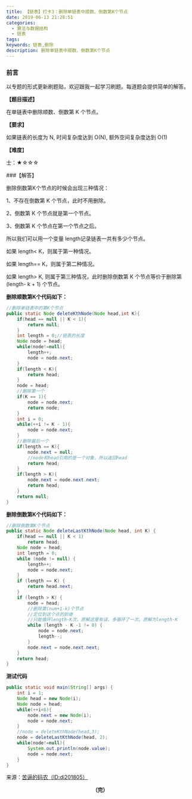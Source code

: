 ```yaml
---
title: 【链表】打卡3：删除单链表中顺数、倒数第K个节点
date: 2019-06-13 21:28:51
categories:
  - 算法与数据结构
  - 链表
tags:
keywords: 链表,删除
description: 删除单链表中顺数、倒数第K个节点
---
```


### 前言

以专题的形式更新刷题贴，欢迎跟我一起学习刷题。每道题会提供简单的解答。

<!--more-->

**【题目描述】**

在单链表中删除顺数、倒数第 K 个节点。

**【要求】**

如果链表的长度为 N, 时间复杂度达到 O(N), 额外空间复杂度达到 O(1)

**【难度**】

士：★☆☆☆

###【解答】

删除倒数第K个节点的时候会出现三种情况：

1、不存在倒数第 K 个节点，此时不用删除。

2、倒数第 K 个节点就是第一个节点。

3、倒数第 K 个节点在第一个节点之后。

所以我们可以用一个变量 length记录链表一共有多少个节点。

如果 length< K，则属于第一种情况。

如果 length== K，则属于第二种情况。

如果 length> K, 则属于第三种情况，此时删除倒数第 K 个节点等价于删除第 (length- k + 1) 个节点。

**删除顺数第K个代码如下：**

~~~java
//删除单链表中的第K个节点
public static Node deleteKthNode(Node head,int K){
    if(head == null || K < 1){
        return null;
    }
    int length = 0;//链表的长度
    Node node = head;
    while(node!=null){
        length++;
        node = node.next;
    }
    if(length < K){
        return head;
    }
    node = head;
    //删除第一个
    if(K == 1){
        node = node.next;
        return node;
    }
    int i = 0;
    while(++i != K - 1){
        node = node.next;
    }
    //删除最后一个
    if(length == K){
        node.next = null;
        //node和head引用的是一个对象，所以返回head
        return head;
    }
    if(length > K){
        node.next = node.next.next;
        return head;
    }
    return null;
}
~~~

**删除倒数第K个代码如下：**

~~~java
//删除倒数第K个节点
public static Node deleteLastKthNode(Node head, int K) {
    if(head == null || K < 1)
        return head;
    Node node = head;
    int length = 0;
    while (node != null) {
        length++;
        node = node.next;
    }
    if (length == K) {
        return head.next;
    }
    if (length > K) {
        node = head;
        //删除第(num+1-k)个节点
        //定位到这个点的前继
        //只能循环length-K次，原解这里有误，多循环了一次。原解为length-K
        while (length - K -1 != 0) { 
            node = node.next;
            length--;
        }
        node.next = node.next.next;
    }
    return head;
}
~~~

**测试代码**

~~~java
public static void main(String[] args) {
    int i = 1;
    Node head = new Node(i);
    Node node = head;
    while(++i<6){
        node.next = new Node(i);
        node = node.next;
    }
    //node = deleteKthNode(head,3);
    node = deleteLastKthNode(head, 2);
    while(node!=null){
        System.out.println(node.value);
        node = node.next;
    }
}
~~~

来源：[苦逼的码农（ID:di201805）](<https://mp.weixin.qq.com/s?__biz=Mzg2NzA4MTkxNQ==&mid=2247485182&idx=2&sn=cbe5abf28b704fd76d280602cddaebac&chksm=ce404d2af937c43cb4c2d098c1b1552511be5c4d9a5e5efcfea5ffc252774644ffacda1cbfe3&scene=21#wechat_redirect>)

<center style="font-weight:bold">（完）</center>


